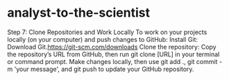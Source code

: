 # analyst-to-the-scientist
Step 7: Clone Repositories and Work Locally
To work on your projects locally (on your computer) and push changes to GitHub:
Install Git: Download Git.https://git-scm.com/downloads
Clone the repository: Copy the repository’s URL from GitHub, then run git clone [URL] in your terminal or command prompt.
Make changes locally, then use git add ., git commit -m 'your message', and git push to update your GitHub repository.
